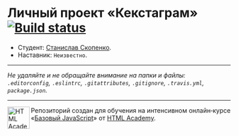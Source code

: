 # Личный проект «Кекстаграм» [![Build status][travis-image]][travis-url]

* Студент: [Станислав Скопенко](https://up.htmlacademy.ru/javascript/10/user/401391).
* Наставник: `Неизвестно`.

---

_Не удаляйте и не обращайте внимание на папки и файлы:_<br>
_`.editorconfig`, `.eslintrc`, `.gitattributes`, `.gitignore`, `.travis.yml`, `package.json`._

---

<a href="https://htmlacademy.ru/intensive/javascript"><img align="left" width="50" height="50" title="HTML Academy" src="https://up.htmlacademy.ru/static/img/intensive/javascript/logo-for-github.svg"></a>

Репозиторий создан для обучения на интенсивном онлайн‑курсе «[Базовый JavaScript](https://htmlacademy.ru/intensive/javascript)» от [HTML Academy](https://htmlacademy.ru).

[travis-image]: https://travis-ci.org/htmlacademy-javascript/401391-kekstagram.svg?branch=master
[travis-url]: https://travis-ci.org/htmlacademy-javascript/401391-kekstagram
